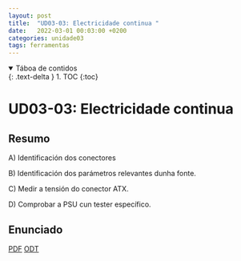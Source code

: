 ```yaml
---
layout: post
title:  "UD03-03: Electricidade continua "
date:   2022-03-01 00:03:00 +0200
categories: unidade03
tags: ferramentas
---
```


<details open markdown="block">
  <summary>
    Táboa de contidos
  </summary>
  {: .text-delta }
1. TOC
{:toc}
</details>

# UD03-03: Electricidade continua

## Resumo 
A) Identificación dos conectores

B)  Identificación dos parámetros relevantes dunha fonte.

C)  Medir a tensión  do conector ATX.

D)  Comprobar a PSU cun tester específico.


## Enunciado 
[PDF]({{site.baseurl}}/unidade03/t04-electricidade-atx.pdf)
[ODT]({{site.baseurl}}/unidade03/t04-electricidade-atx.odt)

 
